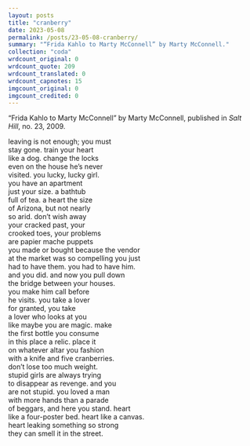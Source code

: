 ```yaml
---
layout: posts
title: "cranberry"
date: 2023-05-08
permalink: /posts/23-05-08-cranberry/
summary: "“Frida Kahlo to Marty McConnell” by Marty McConnell."
collection: "coda"
wrdcount_original: 0
wrdcount_quote: 209
wrdcount_translated: 0
wrdcount_capnotes: 15
imgcount_original: 0
imgcount_credited: 0
---
```

<span class="text-body-credit">“Frida Kahlo to Marty McConnell” by Marty McConnell, published in *Salt Hill*, no. 23, 2009.</span>

<span class="text-body-quote">leaving is not enough; you must  
stay gone. train your heart  
like a dog. change the locks  
even on the house he’s never  
visited. you lucky, lucky girl.  
you have an apartment  
just your size. a bathtub  
full of tea. a heart the size  
of Arizona, but not nearly  
so arid. don’t wish away  
your cracked past, your  
crooked toes, your problems  
are papier mache puppets  
you made or bought because the vendor  
at the market was so compelling you just  
had to have them. you had to have him.  
and you did. and now you pull down  
the bridge between your houses.  
you make him call before  
he visits. you take a lover  
for granted, you take  
a lover who looks at you  
like maybe you are magic. make  
the first bottle you consume  
in this place a relic. place it  
on whatever altar you fashion  
with a knife and five cranberries.  
don’t lose too much weight.  
stupid girls are always trying  
to disappear as revenge. and you  
are not stupid. you loved a man  
with more hands than a parade  
of beggars, and here you stand. heart  
like a four-poster bed. heart like a canvas.  
heart leaking something so strong  
they can smell it in the street.</span>

